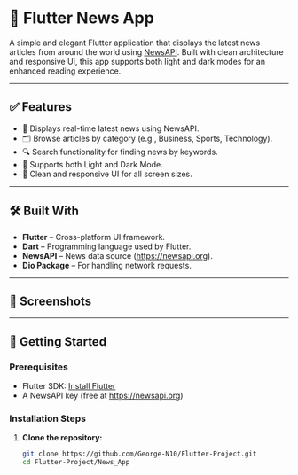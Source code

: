 # 📰 Flutter News App

A simple and elegant Flutter application that displays the latest news articles from around the world using [NewsAPI](https://newsapi.org). Built with clean architecture and responsive UI, this app supports both light and dark modes for an enhanced reading experience.

---

## ✅ Features

- 📡 Displays real-time latest news using NewsAPI.
- 🗂️ Browse articles by category (e.g., Business, Sports, Technology).
- 🔍 Search functionality for finding news by keywords.
- 🌙 Supports both Light and Dark Mode.
- 📱 Clean and responsive UI for all screen sizes.

---

## 🛠️ Built With

- **Flutter** – Cross-platform UI framework.
- **Dart** – Programming language used by Flutter.
- **NewsAPI** – News data source (https://newsapi.org).
- **Dio Package** – For handling network requests.

---
## 📸 Screenshots

---

## 🚀 Getting Started

### Prerequisites

- Flutter SDK: [Install Flutter](https://docs.flutter.dev/get-started/install)
- A NewsAPI key (free at https://newsapi.org)

### Installation Steps

1. **Clone the repository:**
   ```bash
   git clone https://github.com/George-N10/Flutter-Project.git
   cd Flutter-Project/News_App
